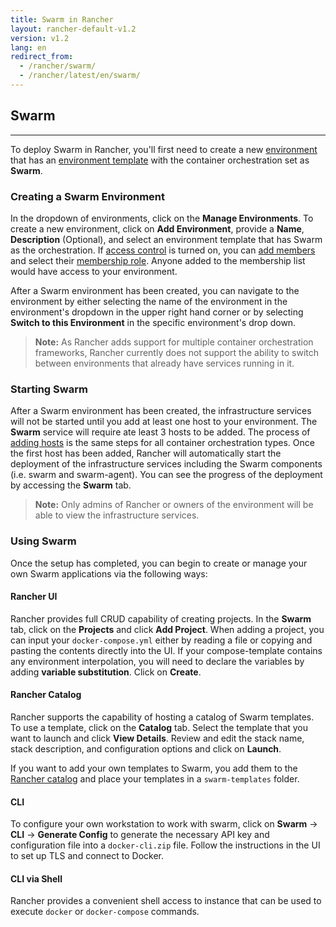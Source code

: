 ```yaml
---
title: Swarm in Rancher
layout: rancher-default-v1.2
version: v1.2
lang: en
redirect_from:
  - /rancher/swarm/
  - /rancher/latest/en/swarm/
---
```


## Swarm
---

To deploy Swarm in Rancher, you'll first need to create a new [environment]({{site.baseurl}}/rancher/{{page.version}}/{{page.lang}}/environments/) that has an [environment template]({{site.baseurl}}/rancher/{{page.version}}/{{page.lang}}/environments/#what-is-an-environment-template) with the container orchestration set as **Swarm**.

### Creating a Swarm Environment

In the dropdown of environments, click on the **Manage Environments**. To create a new environment, click on **Add Environment**, provide a **Name**, **Description** (Optional), and select an environment template that has Swarm as the orchestration. If [access control]({{site.baseurl}}/rancher/{{page.version}}/{{page.lang}}/configuration/access-control/) is turned on, you can [add members]({{site.baseurl}}/rancher/{{page.version}}/{{page.lang}}/environments/#editing-members) and select their [membership role]({{site.baseurl}}/rancher/{{page.version}}/{{page.lang}}/environments/#membership-roles). Anyone added to the membership list would have access to your environment.

After a Swarm environment has been created, you can navigate to the environment by either selecting the name of the environment in the environment's dropdown in the upper right hand corner or by selecting **Switch to this Environment** in the specific environment's drop down.

> **Note:** As Rancher adds support for multiple container orchestration frameworks, Rancher currently does not support the ability to switch between environments that already have services running in it.

### Starting Swarm

After a Swarm environment has been created, the infrastructure services will not be started until you add at least one host to your environment. The **Swarm** service will require ate least 3 hosts to be added.  The process of [adding hosts]({{site.baseurl}}/rancher/{{page.version}}/{{page.lang}}/hosts/) is the same steps for all  container orchestration types. Once the first host has been added, Rancher will automatically start the deployment of the infrastructure services including the Swarm components (i.e. swarm and swarm-agent).  You can see the progress of the deployment by accessing the **Swarm** tab.

> **Note:** Only admins of Rancher or owners of the environment will be able to view the infrastructure services.

### Using Swarm

Once the setup has completed, you can begin to create or manage your own Swarm applications via the following ways:

#### Rancher UI

Rancher provides full CRUD capability of creating projects. In the **Swarm** tab, click on the **Projects** and click **Add Project**. When adding a project, you can input your `docker-compose.yml` either by reading a file or copying and pasting the contents directly into the UI. If your compose-template contains any environment interpolation, you will need to declare the variables by adding **variable substitution**. Click on **Create**.

#### Rancher Catalog

Rancher supports the capability of hosting a catalog of Swarm templates. To use a template, click on the **Catalog** tab. Select the template that you want to launch and click **View Details**. Review and edit the stack name, stack description, and configuration options and click on **Launch**.

If you want to add your own templates to Swarm, you add them to the [Rancher catalog]({{site.baseurl}}/rancher/{{page.version}}/{{page.lang}}/catalog/) and place your templates in a `swarm-templates` folder.

#### CLI

To configure your own workstation to work with swarm, click on **Swarm** -> **CLI** -> **Generate Config** to generate the necessary API key and configuration file into a `docker-cli.zip` file. Follow the instructions in the UI to set up TLS and connect to Docker.

#### CLI via Shell

Rancher provides a convenient shell access to instance that can be used to execute `docker` or `docker-compose` commands.

